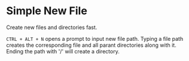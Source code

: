 # Simple New File

Create new files and directories fast.

`CTRL + ALT + N` opens a prompt to input new file path. Typing a file path creates the corresponding file and all parant directories along with it. Ending the path with '/' will create a directory.
